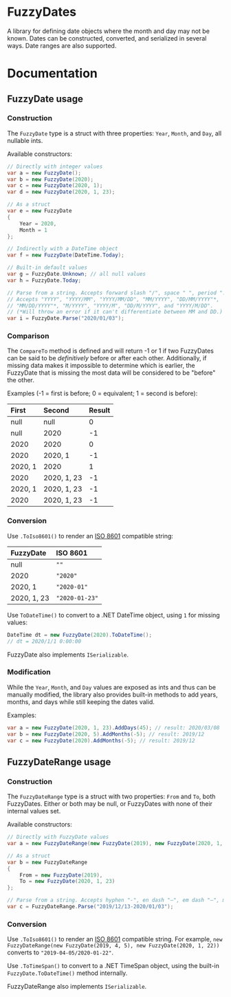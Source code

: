 # FuzzyDates
A library for defining date objects where the month and day may not be known. Dates can be constructed, converted, and serialized in several ways. Date ranges are also supported.

# Documentation

## FuzzyDate usage

### Construction

The `FuzzyDate` type is a struct with three properties: `Year`, `Month`, and `Day`, all nullable ints.

Available constructors:

```c#
// Directly with integer values
var a = new FuzzyDate();
var b = new FuzzyDate(2020);
var c = new FuzzyDate(2020, 1);
var d = new FuzzyDate(2020, 1, 23);

// As a struct
var e = new FuzzyDate
{
    Year = 2020,
    Month = 1
};

// Indirectly with a DateTime object
var f = new FuzzyDate(DateTime.Today);

// Built-in default values
var g = FuzzyDate.Unknown; // all null values
var h = FuzzyDate.Today;

// Parse from a string. Accepts forward slash "/", space " ", period ".", and hyphen "-".
// Accepts "YYYY", "YYYY/MM", "YYYY/MM/DD", "MM/YYYY", "DD/MM/YYYY"*,
// "MM/DD/YYYY"*, "M/YYYY", "YYYY/M", "DD/M/YYYY", and "YYYY/M/DD".
// (*Will throw an error if it can't differentiate between MM and DD.)
var i = FuzzyDate.Parse("2020/01/03");
```

### Comparison

The `CompareTo` method is defined and will return -1 or 1 if two FuzzyDates can be said to be *definitively* before or after each other. Additionally, if missing data makes it impossible to determine which is earlier, the FuzzyDate that is missing the most data will be considered to be "before" the other.

Examples (-1 = first is before; 0 = equivalent; 1 = second is before):

| First | Second | Result |
|:------|:-------|--------|
| null | null | 0 |
| null | 2020 | -1 |
| 2020 | 2020 | 0 |
| 2020 | 2020, 1 | -1 |
| 2020, 1 | 2020 | 1 |
| 2020 | 2020, 1, 23 | -1 |
| 2020, 1 | 2020, 1, 23 | -1 |
| 2020 | 2020, 1, 23 | -1 |

### Conversion

Use `.ToIso8601()` to render an [ISO 8601](https://en.wikipedia.org/wiki/ISO_8601) compatible string:

| FuzzyDate | ISO 8601 |
|:------|:-------|
| null | `""` |
| 2020 | `"2020"` |
| 2020, 1 | `"2020-01"` |
| 2020, 1, 23 | `"2020-01-23"` |

Use `ToDateTime()` to convert to a .NET DateTime object, using `1` for missing values:
``` c#
DateTime dt = new FuzzyDate(2020).ToDateTime();
// dt = 2020/1/1 0:00:00
```

FuzzyDate also implements `ISerializable`.

### Modification

While the `Year`, `Month`, and `Day` values are exposed as ints and thus can be manually modified, the library also provides built-in methods to add years, months, and days while still keeping the dates valid.

Examples:
``` c#
var a = new FuzzyDate(2020, 1, 23).AddDays(45); // result: 2020/03/08
var b = new FuzzyDate(2020, 5).AddMonths(-5); // result: 2019/12
var c = new FuzzyDate(2020).AddMonths(-5); // result: 2019/12
```

## FuzzyDateRange usage

### Construction

The `FuzzyDateRange` type is a struct with two properties: `From` and `To`, both FuzzyDates. Either or both may be null, or FuzzyDates with none of their internal values set.

Available constructors:

```c#
// Directly with FuzzyDate values
var a = new FuzzyDateRange(new FuzzyDate(2019), new FuzzyDate(2020, 1, 23));

// As a struct
var b = new FuzzyDateRange
{
    From = new FuzzyDate(2019),
    To = new FuzzyDate(2020, 1, 23)
};

// Parse from a string. Accepts hyphen "-", en dash "–", em dash "—", minus sign "−", and "to".
var c = FuzzyDateRange.Parse("2019/12/13-2020/01/03");
```

### Conversion

Use `.ToIso8601()` to render an [ISO 8601](https://en.wikipedia.org/wiki/ISO_8601) compatible string. For example, `new FuzzyDateRange(new FuzzyDate(2019, 4, 5), new FuzzyDate(2020, 1, 22))` converts to `"2019-04-05/2020-01-22"`.

Use `.ToTimeSpan()` to convert to a .NET TimeSpan object, using the built-in `FuzzyDate.ToDateTime()` method internally.

FuzzyDateRange also implements `ISerializable`.
